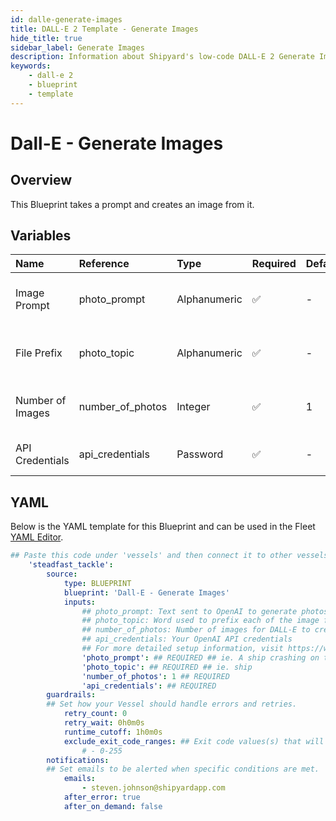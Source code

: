 ```yaml
---
id: dalle-generate-images
title: DALL-E 2 Template - Generate Images
hide_title: true
sidebar_label: Generate Images
description: Information about Shipyard's low-code DALL-E 2 Generate Images blueprint. This Blueprint takes a prompt and creates an image from it. 
keywords:
    - dall-e 2
    - blueprint
    - template
---
```


# Dall-E - Generate Images

## Overview
This Blueprint takes a prompt and creates an image from it.

## Variables

| Name | Reference | Type | Required | Default | Options | Description |
|:-----|:----------|:-----|:---------|:--------|:--------|:------------|
| Image Prompt | photo_prompt  | Alphanumeric |:white_check_mark: | - | - | Text sent to OpenAI to generate photos |
| File Prefix | photo_topic  | Alphanumeric |:white_check_mark: | - | - | Word used to prefix each of the image files |
| Number of Images | number_of_photos  | Integer |:white_check_mark: | 1 | - | Number of images for DALL-E to create |
| API Credentials | api_credentials  | Password |:white_check_mark: | - | - | Your OpenAI API credentials |


## YAML
Below is the YAML template for this Blueprint and can be used in the Fleet [YAML Editor](../../reference/fleets/yaml-editor.md).
```yaml
## Paste this code under 'vessels' and then connect it to other vessels under 'connections'
    'steadfast_tackle':
        source:
            type: BLUEPRINT
            blueprint: 'Dall-E - Generate Images'
            inputs: 
                ## photo_prompt: Text sent to OpenAI to generate photos
                ## photo_topic: Word used to prefix each of the image files
                ## number_of_photos: Number of images for DALL-E to create
                ## api_credentials: Your OpenAI API credentials
                ## For more detailed setup information, visit https://www.shipyardapp.com/docs/blueprint-library/
                'photo_prompt': ## REQUIRED ## ie. A ship crashing on the ocean in an abstract style.
                'photo_topic': ## REQUIRED ## ie. ship
                'number_of_photos': 1 ## REQUIRED
                'api_credentials': ## REQUIRED
        guardrails:
        ## Set how your Vessel should handle errors and retries.
            retry_count: 0
            retry_wait: 0h0m0s
            runtime_cutoff: 1h0m0s
            exclude_exit_code_ranges: ## Exit code values(s) that will not be retried if encountered during a Voyage.
                # - 0-255
        notifications: 
        ## Set emails to be alerted when specific conditions are met.
            emails:
                - steven.johnson@shipyardapp.com
            after_error: true
            after_on_demand: false
```
